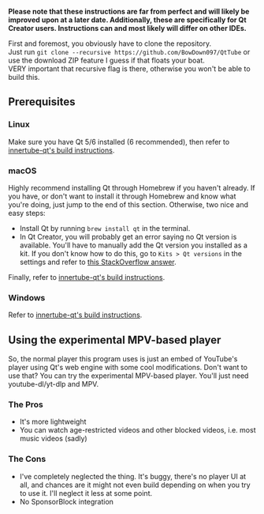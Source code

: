 **Please note that these instructions are far from perfect and will likely be improved upon at a later date. Additionally, these are specifically for Qt Creator users. Instructions can and most likely will differ on other IDEs.**

First and foremost, you obviously have to clone the repository.  
Just run ``git clone --recursive https://github.com/BowDown097/QtTube`` or use the download ZIP feature I guess if that floats your boat.  
VERY important that recursive flag is there, otherwise you won't be able to build this.

## Prerequisites
### Linux
Make sure you have Qt 5/6 installed (6 recommended), then refer to [innertube-qt's build instructions](https://github.com/BowDown097/innertube-qt/blob/master/BUILD_INSTRUCTIONS.md).

### macOS
Highly recommend installing Qt through Homebrew if you haven't already. If you have, or don't want to install it through Homebrew and know what you're doing, just jump to the end of this section. Otherwise, two nice and easy steps:
- Install Qt by running ``brew install qt`` in the terminal.
- In Qt Creator, you will probably get an error saying no Qt version is available. You'll have to manually add the Qt version you installed as a kit. If you don't know how to do this, go to ``Kits > Qt versions`` in the settings and refer to [this StackOverflow answer](https://stackoverflow.com/a/55178810).

Finally, refer to [innertube-qt's build instructions](https://github.com/BowDown097/innertube-qt/blob/master/BUILD_INSTRUCTIONS.md).

### Windows
Refer to [innertube-qt's build instructions](https://github.com/BowDown097/innertube-qt/blob/master/BUILD_INSTRUCTIONS.md).

## Using the experimental MPV-based player
So, the normal player this program uses is just an embed of YouTube's player using Qt's web engine with some cool modifications. Don't want to use that? You can try the experimental MPV-based player. You'll just need youtube-dl/yt-dlp and MPV.
### The Pros
- It's more lightweight
- You can watch age-restricted videos and other blocked videos, i.e. most music videos (sadly)
### The Cons
- I've completely neglected the thing. It's buggy, there's no player UI at all, and chances are it might not even build depending on when you try to use it. I'll neglect it less at some point.
- No SponsorBlock integration
